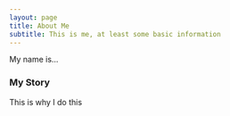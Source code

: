 ```yaml
---
layout: page
title: About Me
subtitle: This is me, at least some basic information
---
```


My name is...

### My Story

This is why I do this